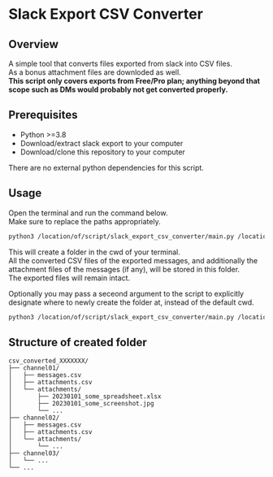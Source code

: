 # Slack Export CSV Converter

## Overview

A simple tool that converts files exported from slack into CSV files.  
As a bonus attachment files are downloded as well.  
**This script only covers exports from Free/Pro plan; anything beyond that scope such as DMs would probably not get converted properly.**

## Prerequisites

- Python >=3.8
- Download/extract slack export to your computer
- Download/clone this repository to your computer

There are no external python dependencies for this script.

## Usage

Open the terminal and run the command below.  
Make sure to replace the paths appropriately.

```bash
python3 /location/of/script/slack_export_csv_converter/main.py /location/of/export
```

This will create a folder in the cwd of your terminal.  
All the converted CSV files of the exported messages, and additionally the attachment files of the messages (if any), will be stored in this folder.  
The exported files will remain intact.

Optionally you may pass a seceond argument to the script to explicitly designate where to newly create the folder at, instead of the default cwd.

```bash
python3 /location/of/script/slack_export_csv_converter/main.py /location/of/export /location/to/create/folder
```

## Structure of created folder

```
csv_converted_XXXXXXX/
├── channel01/
│   ├── messages.csv
│   ├── attachments.csv
│   └── attachments/
│       ├── 20230101_some_spreadsheet.xlsx
│       ├── 20230101_some_screenshot.jpg
│       └── ...
├── channel02/
│   ├── messages.csv
│   ├── attachments.csv
│   └── attachments/
│       └── ...
├── channel03/
│   └── ...
└── ...
```
